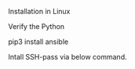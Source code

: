 Installation in Linux


Verify the Python 

pip3 install ansible

Intall SSH-pass via below command. 



